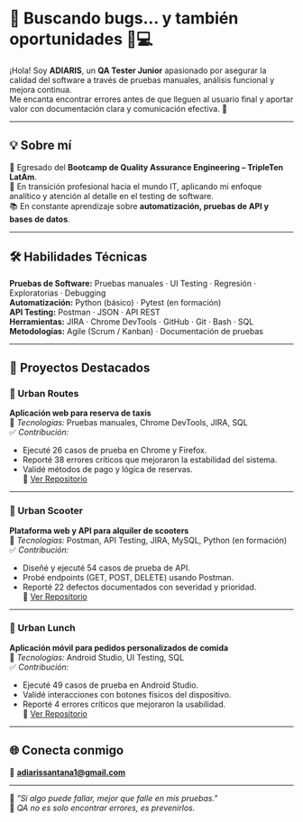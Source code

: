 # 📢 Buscando bugs... y también oportunidades 🐞💻  

¡Hola! Soy **ADIARIS**, un **QA Tester Junior** apasionado por asegurar la calidad del software a través de pruebas manuales, análisis funcional y mejora continua.  
Me encanta encontrar errores antes de que lleguen al usuario final y aportar valor con documentación clara y comunicación efectiva. 🚀  

---

## 💡 Sobre mí  
🎯 Egresado del **Bootcamp de Quality Assurance Engineering – TripleTen LatAm**.  
💼 En transición profesional hacia el mundo IT, aplicando mi enfoque analítico y atención al detalle en el testing de software.  
📚 En constante aprendizaje sobre **automatización, pruebas de API y bases de datos**.

---

## 🛠️ Habilidades Técnicas
**Pruebas de Software:** Pruebas manuales · UI Testing · Regresión · Exploratorias · Debugging  
**Automatización:** Python (básico) · Pytest (en formación)  
**API Testing:** Postman · JSON · API REST  
**Herramientas:** JIRA · Chrome DevTools · GitHub · Git · Bash · SQL  
**Metodologías:** Agile (Scrum / Kanban) · Documentación de pruebas  

---

## 🚀 Proyectos Destacados

### 🔹 Urban Routes  
**Aplicación web para reserva de taxis**  
🧩 *Tecnologías:* Pruebas manuales, Chrome DevTools, JIRA, SQL  
✅ *Contribución:*  
- Ejecuté 26 casos de prueba en Chrome y Firefox.  
- Reporté 38 errores críticos que mejoraron la estabilidad del sistema.  
- Validé métodos de pago y lógica de reservas.  
🔗 [Ver Repositorio](https://github.com/AA3425-BY/qa-project-Urban-Routes-es.git)

---

### 🔹 Urban Scooter  
**Plataforma web y API para alquiler de scooters**  
🧩 *Tecnologías:* Postman, API Testing, JIRA, MySQL, Python (en formación)  
✅ *Contribución:*  
- Diseñé y ejecuté 54 casos de prueba de API.  
- Probé endpoints (GET, POST, DELETE) usando Postman.  
- Reporté 22 defectos documentados con severidad y prioridad.  
🔗 [Ver Repositorio](#)

---

### 🔹 Urban Lunch  
**Aplicación móvil para pedidos personalizados de comida**  
🧩 *Tecnologías:* Android Studio, UI Testing, SQL  
✅ *Contribución:*  
- Ejecuté 49 casos de prueba en Android Studio.  
- Validé interacciones con botones físicos del dispositivo.  
- Reporté 4 errores críticos que mejoraron la usabilidad.  
🔗 [Ver Repositorio](#)

---

## 🌐 Conecta conmigo 
📧 **adiarissantana1@gmail.com**  

---

💬 *"Si algo puede fallar, mejor que falle en mis pruebas."*  
🐞 *QA no es solo encontrar errores, es prevenirlos.*  
